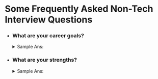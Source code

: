 # Some Frequently Asked Non-Tech Interview Questions

- ### What are your career goals?

    <details>
    <summary>Sample Ans: </summary>

  > I would like to advance in my career over the next few years through learning additional skills that increase my value as an employee. Ideally, I'd work for a company like yours, that has a supportive and challenging environment and focuses on improving the world. For the long term, I would like to have room for advancement through additional training and promotions.

    </details>

- ### What are your strengths?

    <details>
    <summary>Sample Ans: </summary>

  > One of my greatest strengths is that I am an active and thoughtful listener. In my current position, I received a call from a client that needed help but had been frustrated with receiving help prior to reaching me. I listened to her concerns, clarified that I understood what the problem was and explained to her how we could resolve the issue. I then spoke with the colleagues that could help with the resolution and verified it was taken care of for her. She was appreciative that I had resolved the problem for her.

    </details>
